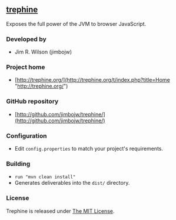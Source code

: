 ## [trephine](http://trephine.org/t/index.php?title=Home)

Exposes the full power of the JVM to browser JavaScript.

### Developed by
* Jim R. Wilson (jimbojw)

### Project home
* [http://trephine.org/](http://trephine.org/t/index.php?title=Home "http://trephine.org/")
 
### GitHub repository
* [http://github.com/jimbojw/trephine/](http://github.com/jimbojw/trephine/)

### Configuration
* Edit `config.properties` to match your project's requirements.

### Building
* `run "mvn clean install"`
* Generates deliverables into the `dist/` directory.

### License
Trephine is released under [The MIT License](http://www.opensource.org/licenses/mit-license.php).


